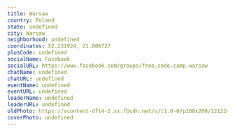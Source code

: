 ```yaml
---
title: Warsaw
country: Poland
state: undefined
city: Warsaw
neighborhood: undefined
coordinates: 52.231924, 21.006727
plusCode: undefined
socialName: Facebook
socialURL: https://www.facebook.com/groups/free.code.camp.warsaw
chatName: undefined
chatURL: undefined
eventName: undefined
eventURL: undefined
leaderName: undefined
leaderURL: undefined
oldPhoto: https://scontent-dft4-2.xx.fbcdn.net/v/t1.0-0/p200x200/12122438_953157178073067_8640507663885281059_n.jpg?oh=e8b850cf3f97a38518bc01633a337295&oe=595F1528
coverPhoto: undefined
---
```

